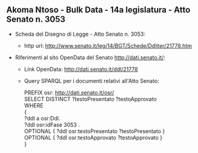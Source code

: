 ## Akoma Ntoso - Bulk Data - 14a legislatura - Atto Senato n. 3053 ##

* Scheda del Disegno di Legge - Atto Senato n. 3053:
	* http url: http://www.senato.it/leg/14/BGT/Schede/Ddliter/21778.htm

* Riferimenti al sito OpenData del Senato http://dati.senato.it/:
	* Link OpenData: http://dati.senato.it/ddl/21778
	* Query SPARQL per i documenti relativi all'Atto Senato:

        PREFIX osr: <http://dati.senato.it/osr/>  
		SELECT DISTINCT ?testoPresentato ?testoApprovato  
		WHERE  
		{  
		    ?ddl a osr:Ddl.  
		    ?ddl osr:idFase 3053 .  
		    OPTIONAL { ?ddl osr:testoPresentato ?testoPresentato }  
		    OPTIONAL { ?ddl osr:testoApprovato ?testoApprovato }  
		}
		
